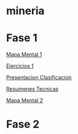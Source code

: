 # mineria

# Fase 1
   
   [Mapa Mental 1](https://github.com/relizondo12/mineria/blob/master/mapa%20mental%201%20grupo%2002%20(1887942).pdf)
   
   [Ejercicios 1](https://github.com/relizondo12/mineria/blob/master/Ejercicios_1.pdf)
   
   [Presentacion Clasificacion](https://github.com/relizondo12/mineria/blob/master/Presentacion_Clasificacion_02%20(2).pptx)
   
   [Resumenes Tecnicas](https://github.com/relizondo12/mineria/blob/master/Resumenes%20grupo%2002%20(1887942).pdf)
   
   [Mapa Mental 2](https://github.com/relizondo12/mineria/blob/master/mapa%20mental%202%20Grupo%2002(1887942).pdf)
 

# Fase 2

